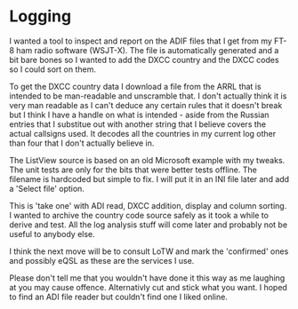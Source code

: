 # Logging
I wanted a tool to inspect and report on the ADIF files that I get from my FT-8 ham radio
software (WSJT-X). The file is automatically generated and a bit bare bones so I wanted to
add the DXCC country and the DXCC codes so I could sort on them.

To get the DXCC country data I download a file from the ARRL that is intended to be
man-readable and unscramble that. I don't actually think it is very man readable as I
can't deduce any certain rules that it doesn't break but I think I have a handle on what
is intended - aside from the Russian entries that I substitue out with another string
that I believe covers the actual callsigns used. It decodes all the countries in my
current log other than four that I don't actually believe in.

The ListView source is based on an old Microsoft example with my tweaks.
The unit tests are only for the bits that were better tests offline.
The filename is hardcoded but simple to fix. I will put it in an INI file later and add
a 'Select file' option.

This is 'take one' with ADI read, DXCC addition, display and column sorting. I wanted to
archive the country code source safely as it took a while to derive and test. All the log
analysis stuff will come later and probably not be useful to anybody else.

I think the next move will be to consult LoTW and mark the 'confirmed' ones and possibly
eQSL as these are the services I use.

Please don't tell me that you wouldn't have done it this way as me laughing at you may
cause offence. Alternativly cut and stick what you want. I hoped to find an ADI file
reader but couldn't find one I liked online.